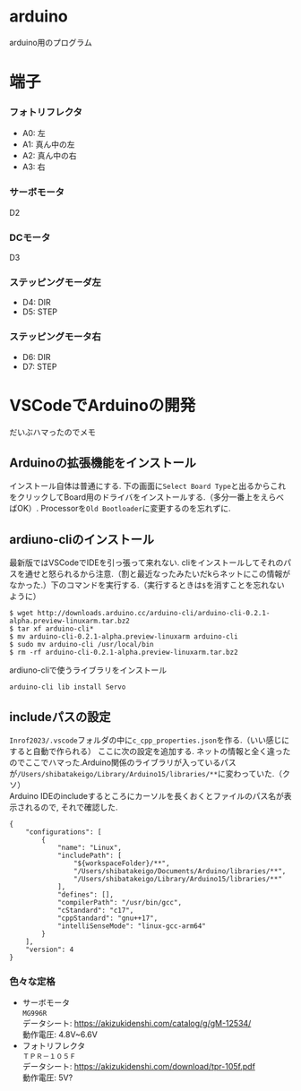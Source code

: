 # arduino
arduino用のプログラム

# 端子
### フォトリフレクタ
- A0: 左
- A1: 真ん中の左
- A2: 真ん中の右
- A3: 右

### サーボモータ
D2

### DCモータ
D3

### ステッピングモーダ左
- D4: DIR
- D5: STEP

### ステッピングモータ右
- D6: DIR
- D7: STEP

# VSCodeでArduinoの開発
だいぶハマったのでメモ
## Arduinoの拡張機能をインストール
インストール自体は普通にする.
下の画面に`Select Board Type`と出るからこれをクリックしてBoard用のドライバをインストールする.（多分一番上をえらべばOK）. Processorを`Old Bootloader`に変更するのを忘れずに.

## ardiuno-cliのインストール
最新版ではVSCodeでIDEを引っ張って来れない. cliをインストールしてそれのパスを通せと怒られるから注意.（割と最近なったみたいだkらネットにこの情報がなかった.）下のコマンドを実行する.（実行するときは`$`を消すことを忘れないように）
```
$ wget http://downloads.arduino.cc/arduino-cli/arduino-cli-0.2.1-alpha.preview-linuxarm.tar.bz2
$ tar xf arduino-cli*
$ mv arduino-cli-0.2.1-alpha.preview-linuxarm arduino-cli
$ sudo mv arduino-cli /usr/local/bin
$ rm -rf arduino-cli-0.2.1-alpha.preview-linuxarm.tar.bz2 
```
ardiuno-cliで使うライブラリをインストール
```
arduino-cli lib install Servo
```

## includeパスの設定
`Inrof2023/.vscode`フォルダの中に`c_cpp_properties.json`を作る.（いい感じにすると自動で作られる）
ここに次の設定を追加する.
ネットの情報と全く違ったのでここでハマった.Arduino関係のライブラリが入っているパスが`/Users/shibatakeigo/Library/Arduino15/libraries/**`に変わっていた.（クソ）\
Arduino IDEのincludeするところにカーソルを長くおくとファイルのパス名が表示されるので, それで確認した.
```
{
    "configurations": [
        {
            "name": "Linux",
            "includePath": [
                "${workspaceFolder}/**",
                "/Users/shibatakeigo/Documents/Arduino/libraries/**",
                "/Users/shibatakeigo/Library/Arduino15/libraries/**"
            ],
            "defines": [],
            "compilerPath": "/usr/bin/gcc",
            "cStandard": "c17",
            "cppStandard": "gnu++17",
            "intelliSenseMode": "linux-gcc-arm64"
        }
    ],
    "version": 4
}
```

### 色々な定格
- サーボモータ \
`MG996R` \
データシート: https://akizukidenshi.com/catalog/g/gM-12534/ \
動作電圧: 4.8V~6.6V
- フォトリフレクタ \
`ＴＰＲ－１０５Ｆ` \
データシート: https://akizukidenshi.com/download/tpr-105f.pdf \
動作電圧: 5V?

